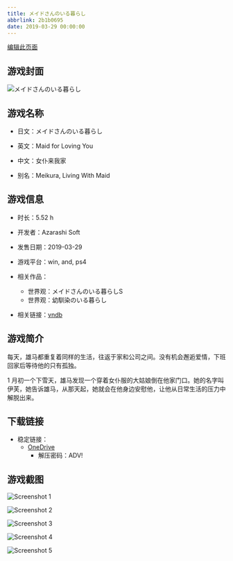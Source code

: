 ```yaml
---
title: メイドさんのいる暮らし
abbrlink: 2b1b0695
date: 2019-03-29 00:00:00
---
```

[编辑此页面](https://github.com/ACG-3/ADV3-source/blob/main/source/_posts/games/%E3%83%A1%E3%82%A4%E3%83%89%E3%81%95%E3%82%93%E3%81%AE%E3%81%84%E3%82%8B%E6%9A%AE%E3%82%89%E3%81%97.md)

## 游戏封面

![メイドさんのいる暮らし](https://pan.timero.xyz/onedrive/img_lib_001/%E3%83%A1%E3%82%A4%E3%83%89%E3%81%95%E3%82%93%E3%81%AE%E3%81%84%E3%82%8B%E6%9A%AE%E3%82%89%E3%81%97_cover.avif)


## 游戏名称

- 日文：メイドさんのいる暮らし
- 英文：Maid for Loving You
- 中文：女仆来我家

- 别名：Meikura, Living With Maid


## 游戏信息

- 时长：5.52 h
- 开发者：Azarashi Soft
- 发售日期：2019-03-29
- 游戏平台：win, and, ps4
- 相关作品：
   - 世界观：メイドさんのいる暮らしS
   - 世界观：幼馴染のいる暮らし

- 相关链接：[vndb](https://vndb.org/v24620)


## 游戏简介

每天，雄马都重复着同样的生活，往返于家和公司之间。没有机会邂逅爱情，下班回家后等待他的只有孤独。

1 月初一个下雪天，雄马发现一个穿着女仆服的大姑娘倒在他家门口。她的名字叫伊芙，她告诉雄马，从那天起，她就会在他身边安慰他，让他从日常生活的压力中解脱出来。




## 下载链接

- 稳定链接：
    - [OneDrive](https://pan.timero.xyz/onedrive/adv_lib_001/%E3%83%A1%E3%82%A4%E3%83%89%E3%81%95%E3%82%93%E3%81%AE%E3%81%84%E3%82%8B%E6%9A%AE%E3%82%89%E3%81%97)
        - 解压密码：ADV!



## 游戏截图


![Screenshot 1](https://pan.timero.xyz/onedrive/img_lib_001/%E3%83%A1%E3%82%A4%E3%83%89%E3%81%95%E3%82%93%E3%81%AE%E3%81%84%E3%82%8B%E6%9A%AE%E3%82%89%E3%81%97_Screenshot_1.avif)

![Screenshot 2](https://pan.timero.xyz/onedrive/img_lib_001/%E3%83%A1%E3%82%A4%E3%83%89%E3%81%95%E3%82%93%E3%81%AE%E3%81%84%E3%82%8B%E6%9A%AE%E3%82%89%E3%81%97_Screenshot_2.avif)

![Screenshot 3](https://pan.timero.xyz/onedrive/img_lib_001/%E3%83%A1%E3%82%A4%E3%83%89%E3%81%95%E3%82%93%E3%81%AE%E3%81%84%E3%82%8B%E6%9A%AE%E3%82%89%E3%81%97_Screenshot_3.avif)

![Screenshot 4](https://pan.timero.xyz/onedrive/img_lib_001/%E3%83%A1%E3%82%A4%E3%83%89%E3%81%95%E3%82%93%E3%81%AE%E3%81%84%E3%82%8B%E6%9A%AE%E3%82%89%E3%81%97_Screenshot_4.avif)

![Screenshot 5](https://pan.timero.xyz/onedrive/img_lib_001/%E3%83%A1%E3%82%A4%E3%83%89%E3%81%95%E3%82%93%E3%81%AE%E3%81%84%E3%82%8B%E6%9A%AE%E3%82%89%E3%81%97_Screenshot_5.avif)

